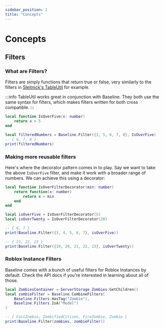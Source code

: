 ```yaml
---
sidebar_position: 2
title: "Concepts"
---
```


# Concepts

## Filters

### What are Filters?

Filters are simply functions that return true or false, very similarly to the filters in [Sleitnick's TableUtil](https://sleitnick.github.io/RbxUtil/api/TableUtil) for example.

:::info
TableUtil works great in conjunction with Baseline. They both use the same syntax for filters, which makes filters written for both cross compatible.
:::

```lua
local function IsOverFive(x: number)
    return x > 5
end

local filteredNumbers = Baseline.Filter({3, 5, 6, 7, 8}, IsOverFive)
-- { 6, 7, 8 }
print(filteredNumbers)
```

### Making more reusable filters

Here's where the decorator pattern comes in to play. Say we want to take the above `IsOverFive` filter, and make it work with a broader range of numbers. We can achieve this using a decorator:

```lua
local function IsOverFilterDecorator(min: number)
    return function(x: number)
        return x > min
    end
end

local isOverFive = IsOverFilterDecorator(5)
local isOverTwenty = IsOverFilterDecorator(20)

-- { 6, 7 }
print(Baseline.Filter({3, 4, 5, 6, 7}, isOverFive))

-- { 21, 22, 23 }
print(Baseline.Filter({19, 20, 21, 22, 23}, isOverTwenty))
```

### Roblox Instance Filters

Baseline comes with a bunch of useful filters for Roblox Instances by default. Check the API docs if you're interested in learning about all of those.

```lua
local ZombiesContainer = ServerStorage.Zombies:GetChildren()
local zombieFilter = Baseline.CombineFilters(
    Baseline.Filters.HasTag("Zombie"),
    Baseline.Filters.IsA("Model")
)

-- { FastZombie, ZombifiedCitizen, FireZombie, Zombie }
print(Baseline.Filter(zombies, zombieFilter))
```